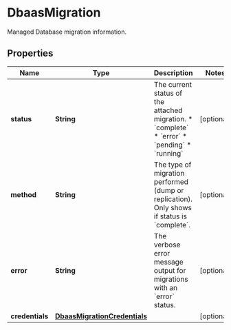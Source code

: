 

# DbaasMigration

Managed Database migration information.

## Properties

| Name | Type | Description | Notes |
|------------ | ------------- | ------------- | -------------|
|**status** | **String** | The current status of the attached migration. * &#x60;complete&#x60; * &#x60;error&#x60; * &#x60;pending&#x60; * &#x60;running&#x60; |  [optional] |
|**method** | **String** | The type of migration performed (dump or replication). Only shows if status is &#x60;complete&#x60;. |  [optional] |
|**error** | **String** | The verbose error message output for migrations with an &#x60;error&#x60; status. |  [optional] |
|**credentials** | [**DbaasMigrationCredentials**](DbaasMigrationCredentials.md) |  |  [optional] |



